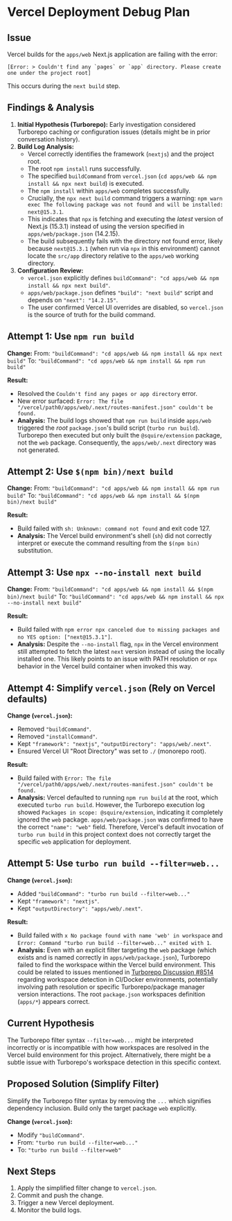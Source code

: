 # Vercel Deployment Debug Plan

## Issue

Vercel builds for the `apps/web` Next.js application are failing with the error:

```
[Error: > Couldn't find any `pages` or `app` directory. Please create one under the project root]
```

This occurs during the `next build` step.

## Findings & Analysis

1.  **Initial Hypothesis (Turborepo):** Early investigation considered Turborepo caching or configuration issues (details might be in prior conversation history).
2.  **Build Log Analysis:**
    *   Vercel correctly identifies the framework (`nextjs`) and the project root.
    *   The root `npm install` runs successfully.
    *   The specified `buildCommand` from `vercel.json` (`cd apps/web && npm install && npx next build`) is executed.
    *   The `npm install` within `apps/web` completes successfully.
    *   Crucially, the `npx next build` command triggers a warning: `npm warn exec The following package was not found and will be installed: next@15.3.1`.
    *   This indicates that `npx` is fetching and executing the *latest* version of Next.js (15.3.1) instead of using the version specified in `apps/web/package.json` (14.2.15).
    *   The build subsequently fails with the directory not found error, likely because `next@15.3.1` (when run via `npx` in this environment) cannot locate the `src/app` directory relative to the `apps/web` working directory.
3.  **Configuration Review:**
    *   `vercel.json` explicitly defines `buildCommand": "cd apps/web && npm install && npx next build"`.
    *   `apps/web/package.json` defines `"build": "next build"` script and depends on `"next": "14.2.15"`.
    *   The user confirmed Vercel UI overrides are disabled, so `vercel.json` is the source of truth for the build command.

## Attempt 1: Use `npm run build`

**Change:**
From: `"buildCommand": "cd apps/web && npm install && npx next build"`
To: `"buildCommand": "cd apps/web && npm install && npm run build"`

**Result:**
- Resolved the `Couldn't find any pages or app directory` error.
- New error surfaced: `Error: The file "/vercel/path0/apps/web/.next/routes-manifest.json" couldn't be found.`
- **Analysis:** The build logs showed that `npm run build` inside `apps/web` triggered the *root* `package.json`'s build script (`turbo run build`). Turborepo then executed but only built the `@squire/extension` package, not the `web` package. Consequently, the `apps/web/.next` directory was not generated.

## Attempt 2: Use `$(npm bin)/next build`

**Change:**
From: `"buildCommand": "cd apps/web && npm install && npm run build"`
To: `"buildCommand": "cd apps/web && npm install && $(npm bin)/next build"`

**Result:**
- Build failed with `sh: Unknown: command not found` and exit code 127.
- **Analysis:** The Vercel build environment's shell (`sh`) did not correctly interpret or execute the command resulting from the `$(npm bin)` substitution.

## Attempt 3: Use `npx --no-install next build`

**Change:**
From: `"buildCommand": "cd apps/web && npm install && $(npm bin)/next build"`
To: `"buildCommand": "cd apps/web && npm install && npx --no-install next build"`

**Result:**
- Build failed with `npm error npx canceled due to missing packages and no YES option: ["next@15.3.1"]`.
- **Analysis:** Despite the `--no-install` flag, `npx` in the Vercel environment still attempted to fetch the latest `next` version instead of using the locally installed one. This likely points to an issue with PATH resolution or `npx` behavior in the Vercel build container when invoked this way.

## Attempt 4: Simplify `vercel.json` (Rely on Vercel defaults)

**Change (`vercel.json`):**
- Removed `"buildCommand"`.
- Removed `"installCommand"`.
- Kept `"framework": "nextjs"`, `"outputDirectory": "apps/web/.next"`.
- Ensured Vercel UI "Root Directory" was set to `./` (monorepo root).

**Result:**
- Build failed with `Error: The file "/vercel/path0/apps/web/.next/routes-manifest.json" couldn't be found.`
- **Analysis:** Vercel defaulted to running `npm run build` at the root, which executed `turbo run build`. However, the Turborepo execution log showed `Packages in scope: @squire/extension`, indicating it completely ignored the `web` package. `apps/web/package.json` was confirmed to have the correct `"name": "web"` field. Therefore, Vercel's default invocation of `turbo run build` in this project context does not correctly target the specific `web` application for deployment.

## Attempt 5: Use `turbo run build --filter=web...`

**Change (`vercel.json`):**
- Added `"buildCommand": "turbo run build --filter=web..."`
- Kept `"framework": "nextjs"`.
- Kept `"outputDirectory": "apps/web/.next"`.

**Result:**
- Build failed with `x No package found with name 'web' in workspace` and `Error: Command "turbo run build --filter=web..." exited with 1`.
- **Analysis:** Even with an explicit filter targeting the `web` package (which exists and is named correctly in `apps/web/package.json`), Turborepo failed to find the workspace within the Vercel build environment. This could be related to issues mentioned in [Turborepo Discussion #8514](https://github.com/vercel/turborepo/discussions/8514) regarding workspace detection in CI/Docker environments, potentially involving path resolution or specific Turborepo/package manager version interactions. The root `package.json` workspaces definition (`apps/*`) appears correct.

## Current Hypothesis

The Turborepo filter syntax `--filter=web...` might be interpreted incorrectly or is incompatible with how workspaces are resolved in the Vercel build environment for this project. Alternatively, there might be a subtle issue with Turborepo's workspace detection in this specific context.

## Proposed Solution (Simplify Filter)

Simplify the Turborepo filter syntax by removing the `...` which signifies dependency inclusion. Build only the target package `web` explicitly.

**Change (`vercel.json`):**
- Modify `"buildCommand"`.
- From: `"turbo run build --filter=web..."`
- To: `"turbo run build --filter=web"`

## Next Steps

1.  Apply the simplified filter change to `vercel.json`.
2.  Commit and push the change.
3.  Trigger a new Vercel deployment.
4.  Monitor the build logs. 